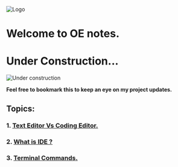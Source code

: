 ![Logo](https://img.alwakeelnews.com/Content/Upload/small/8202013104316907594295.jpg)
# Welcome to OE notes.
# Under Construction...
![Under construction](https://wpnewsify.com/wp-content/uploads/2017/10/UnderConstructionPage-794x398.jpg)

**Feel free to bookmark this to keep an eye on my project updates.**
## Topics:
### 1. [Text Editor Vs Coding Editor.](https://oebitw.github.io/reading-notes/text-editor-vs-coding-editor.html)
### 2. [What is IDE ?](https://oebitw.github.io/reading-notes/IDE.html)

### 3. [Terminal Commands.](https://oebitw.github.io/reading-notes/terminal-commands.html)
